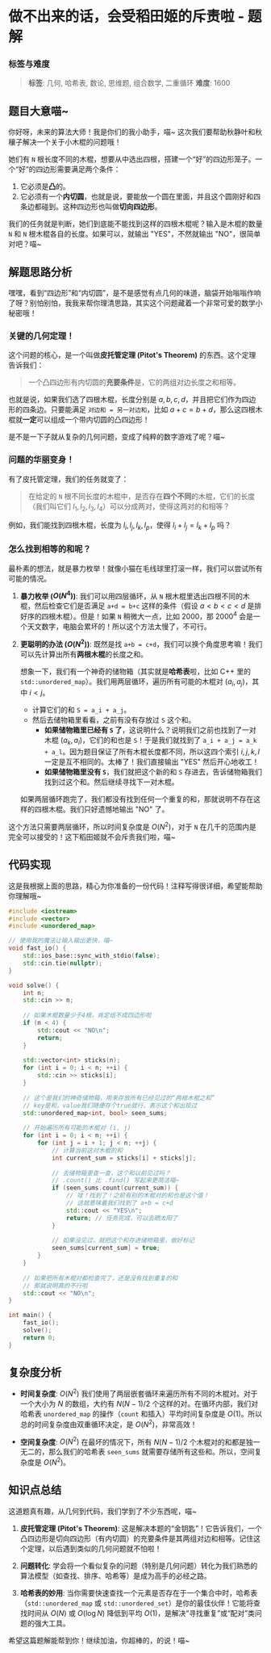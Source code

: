 # 做不出来的话，会受稻田姬的斥责啦 - 题解

### 标签与难度
> **标签**: 几何, 哈希表, 数论, 思维题, 组合数学, 二重循环
> **难度**: 1600

## 题目大意喵~

你好呀，未来的算法大师！我是你们的我小助手，喵~ 这次我们要帮助秋静叶和秋穰子解决一个关于小木棍的问题哦！

她们有 `N` 根长度不同的木棍，想要从中选出四根，搭建一个“好”的四边形笼子。一个“好”的四边形需要满足两个条件：
1.  它必须是**凸**的。
2.  它必须有一个**内切圆**，也就是说，要能放一个圆在里面，并且这个圆刚好和四条边都碰到。这种四边形也叫做**切向四边形**。

我们的任务就是判断，她们到底能不能找到这样的四根木棍呢？输入是木棍的数量 `N` 和 `N` 根木棍各自的长度。如果可以，就输出 "YES"，不然就输出 "NO"，很简单对吧？喵~

## 解题思路分析

嘿嘿，看到“四边形”和“内切圆”，是不是感觉有点几何的味道，脑袋开始嗡嗡作响了呀？别怕别怕，我我来帮你理清思路，其实这个问题藏着一个非常可爱的数学小秘密哦！

### 关键的几何定理！

这个问题的核心，是一个叫做**皮托管定理 (Pitot's Theorem)** 的东西。这个定理告诉我们：

> 一个凸四边形有内切圆的**充要条件**是，它的两组对边长度之和相等。

也就是说，如果我们选了四根木棍，长度分别是 $a, b, c, d$，并且把它们作为四边形的四条边。只要能满足 `对边和 = 另一对边和`，比如 $a + c = b + d$，那么这四根木棍就**一定**可以组成一个带内切圆的凸四边形！

是不是一下子就从复杂的几何问题，变成了纯粹的数字游戏了呢？喵~

### 问题的华丽变身！

有了皮托管定理，我们的任务就变了：

> 在给定的 `N` 根不同长度的木棍中，是否存在**四个不同**的木棍，它们的长度（我们叫它们 $l_1, l_2, l_3, l_4$）可以分成两对，使得这两对的和相等？

例如，我们能找到四根木棍，长度为 $l_i, l_j, l_k, l_p$，使得 $l_i + l_j = l_k + l_p$ 吗？

### 怎么找到相等的和呢？

最朴素的想法，就是暴力枚举！就像小猫在毛线球里打滚一样，我们可以尝试所有可能的情况。

1.  **暴力枚举 ($O(N^4)$)**:
    我们可以用四层循环，从 `N` 根木棍里选出四根不同的木棍，然后检查它们是否满足 `a+d = b+c` 这样的条件（假设 $a<b<c<d$ 是排好序的四根木棍）。但是！如果 `N` 稍微大一点，比如 2000，那 $2000^4$ 会是一个天文数字，电脑会累坏的！所以这个方法太慢了，不可行。

2.  **更聪明的办法 ($O(N^2)$)**:
    既然是找 `a+b = c+d`，我们可以换个角度思考嘛！我们可以先计算出所有**两根木棍**的长度之和。

    想象一下，我们有一个神奇的储物箱（其实就是**哈希表**啦，比如 C++ 里的 `std::unordered_map`）。我们用两层循环，遍历所有可能的木棍对 $(a_i, a_j)$，其中 $i < j$。

    -   计算它们的和 `S = a_i + a_j`。
    -   然后去储物箱里看看，之前有没有存放过 `S` 这个和。
        -   **如果储物箱里已经有 `S` 了**，这说明什么？说明我们之前也找到了一对木棍 $(a_k, a_l)$，它们的和也是 `S`！于是我们就找到了 `a_i + a_j = a_k + a_l`。因为题目保证了所有木棍长度都不同，所以这四个索引 $i, j, k, l$ 一定是互不相同的。太棒了！我们直接输出 "YES" 然后开心地收工！
        -   **如果储物箱里没有 `S`**，我们就把这个新的和 `S` 存进去，告诉储物箱我们找到过这个和。然后继续寻找下一对木棍。

    如果两层循环跑完了，我们都没有找到任何一个重复的和，那就说明不存在这样的四根木棍。我们只好遗憾地输出 "NO" 了。

这个方法只需要两层循环，所以时间复杂度是 $O(N^2)$，对于 `N` 在几千的范围内是完全可以接受的！这下稻田姬就不会斥责我们啦，喵~

## 代码实现

这是我根据上面的思路，精心为你准备的一份代码！注释写得很详细，希望能帮助你理解哦~

```cpp
#include <iostream>
#include <vector>
#include <unordered_map>

// 使用我的魔法让输入输出更快，喵~
void fast_io() {
    std::ios_base::sync_with_stdio(false);
    std::cin.tie(nullptr);
}

void solve() {
    int n;
    std::cin >> n;
    
    // 如果木棍数量少于4根，肯定组不成四边形啦
    if (n < 4) {
        std::cout << "NO\n";
        return;
    }
    
    std::vector<int> sticks(n);
    for (int i = 0; i < n; ++i) {
        std::cin >> sticks[i];
    }
    
    // 这个是我们的神奇储物箱，用来存放所有已经见过的“两根木棍之和”
    // key是和，value我们随便存个true就行，表示这个和出现过
    std::unordered_map<int, bool> seen_sums;
    
    // 开始遍历所有可能的木棍对 (i, j)
    for (int i = 0; i < n; ++i) {
        for (int j = i + 1; j < n; ++j) {
            // 计算当前这对木棍的和
            int current_sum = sticks[i] + sticks[j];
            
            // 去储物箱里查一查，这个和以前见过吗？
            // .count() 比 .find() 写起来更简洁喵~
            if (seen_sums.count(current_sum)) {
                // 哇！找到了！之前有别的木棍对的和也是这个值！
                // 这就意味着我们找到了 a+b = c+d
                std::cout << "YES\n";
                return; // 任务完成，可以去晒太阳了
            }
            
            // 如果没见过，就把这个和存进储物箱里，做好标记
            seen_sums[current_sum] = true;
        }
    }
    
    // 如果把所有木棍对都检查完了，还是没有找到重复的和
    // 那就说明真的不行啦
    std::cout << "NO\n";
}

int main() {
    fast_io();
    solve();
    return 0;
}
```

## 复杂度分析

-   **时间复杂度**: $O(N^2)$
    我们使用了两层嵌套循环来遍历所有不同的木棍对。对于一个大小为 $N$ 的数组，大约有 $N(N-1)/2$ 个这样的对。在循环内部，我们对哈希表 `unordered_map` 的操作（`count` 和插入）平均时间复杂度是 $O(1)$。所以总的时间复杂度由双重循环决定，是 $O(N^2)$，非常高效！

-   **空间复杂度**: $O(N^2)$
    在最坏的情况下，所有 $N(N-1)/2$ 个木棍对的和都是独一无二的，那么我们的哈希表 `seen_sums` 就需要存储所有这些和。所以，空间复杂度是 $O(N^2)$。

## 知识点总结

这道题真有趣，从几何到代码，我们学到了不少东西呢，喵~

1.  **皮托管定理 (Pitot's Theorem)**: 这是解决本题的“金钥匙”！它告诉我们，一个凸四边形是切向四边形（有内切圆）的充要条件是其两组对边和相等。记住这个定理，以后遇到类似的几何问题就不怕啦！

2.  **问题转化**: 学会将一个看似复杂的问题（特别是几何问题）转化为我们熟悉的算法模型（如查找、排序、哈希等）是成为高手的必经之路。

3.  **哈希表的妙用**: 当你需要快速查找一个元素是否存在于一个集合中时，哈希表（`std::unordered_map` 或 `std::unordered_set`）是你的最佳伙伴！它能将查找时间从 $O(N)$ 或 $O(\log N)$ 降低到平均 $O(1)$，是解决“寻找重复”或“配对”类问题的强大工具。

希望这篇题解能帮到你！继续加油，你超棒的，的说！喵~
